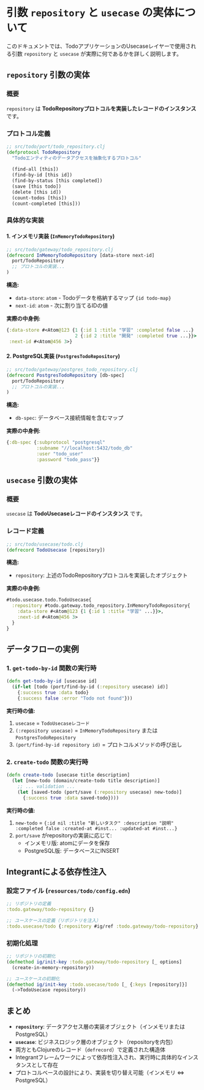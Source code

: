 # 引数 `repository` と `usecase` の実体について

このドキュメントでは、TodoアプリケーションのUsecaseレイヤーで使用される引数 `repository` と `usecase` が実際に何であるかを詳しく説明します。

## `repository` 引数の実体

### 概要
`repository` は **TodoRepositoryプロトコルを実装したレコードのインスタンス** です。

### プロトコル定義
```clojure
;; src/todo/port/todo_repository.clj
(defprotocol TodoRepository
  "Todoエンティティのデータアクセスを抽象化するプロトコル"
  
  (find-all [this])
  (find-by-id [this id])
  (find-by-status [this completed])
  (save [this todo])
  (delete [this id])
  (count-todos [this])
  (count-completed [this]))
```

### 具体的な実装

#### 1. インメモリ実装 (`InMemoryTodoRepository`)
```clojure
;; src/todo/gateway/todo_repository.clj
(defrecord InMemoryTodoRepository [data-store next-id]
  port/TodoRepository
  ;; プロトコルの実装...
)
```

**構造:**
- `data-store`: `atom` - Todoデータを格納するマップ `{id todo-map}`
- `next-id`: `atom` - 次に割り当てるIDの値

**実際の中身例:**
```clojure
{:data-store #<Atom@123 {1 {:id 1 :title "学習" :completed false ...}
                         2 {:id 2 :title "開発" :completed true ...}}>
 :next-id #<Atom@456 3>}
```

#### 2. PostgreSQL実装 (`PostgresTodoRepository`)
```clojure
;; src/todo/gateway/postgres_todo_repository.clj
(defrecord PostgresTodoRepository [db-spec]
  port/TodoRepository
  ;; プロトコルの実装...
)
```

**構造:**
- `db-spec`: データベース接続情報を含むマップ

**実際の中身例:**
```clojure
{:db-spec {:subprotocol "postgresql"
           :subname "//localhost:5432/todo_db"
           :user "todo_user"
           :password "todo_pass"}}
```

## `usecase` 引数の実体

### 概要
`usecase` は **TodoUsecaseレコードのインスタンス** です。

### レコード定義
```clojure
;; src/todo/usecase/todo.clj
(defrecord TodoUsecase [repository])
```

**構造:**
- `repository`: 上述のTodoRepositoryプロトコルを実装したオブジェクト

**実際の中身例:**
```clojure
#todo.usecase.todo.TodoUsecase{
  :repository #todo.gateway.todo_repository.InMemoryTodoRepository{
    :data-store #<Atom@123 {1 {:id 1 :title "学習" ...}}>,
    :next-id #<Atom@456 3>
  }
}
```

## データフローの実例

### 1. `get-todo-by-id` 関数の実行時

```clojure
(defn get-todo-by-id [usecase id]
  (if-let [todo (port/find-by-id (:repository usecase) id)]
    {:success true :data todo}
    {:success false :error "Todo not found"}))
```

**実行時の値:**
1. `usecase` = `TodoUsecaseレコード`
2. `(:repository usecase)` = `InMemoryTodoRepository` または `PostgresTodoRepository`
3. `(port/find-by-id repository id)` = プロトコルメソッドの呼び出し

### 2. `create-todo` 関数の実行時

```clojure
(defn create-todo [usecase title description]
  (let [new-todo (domain/create-todo title description)]
    ;; ... validation ...
    (let [saved-todo (port/save (:repository usecase) new-todo)]
      {:success true :data saved-todo})))
```

**実行時の値:**
1. `new-todo` = `{:id nil :title "新しいタスク" :description "説明" :completed false :created-at #inst... :updated-at #inst...}`
2. `port/save` がrepositoryの実装に応じて:
   - インメモリ版: atomにデータを保存
   - PostgreSQL版: データベースにINSERT

## Integrantによる依存性注入

### 設定ファイル (`resources/todo/config.edn`)
```clojure
;; リポジトリの定義
:todo.gateway/todo-repository {}

;; ユースケースの定義（リポジトリを注入）
:todo.usecase/todo {:repository #ig/ref :todo.gateway/todo-repository}
```

### 初期化処理
```clojure
;; リポジトリの初期化
(defmethod ig/init-key :todo.gateway/todo-repository [_ options]
  (create-in-memory-repository))

;; ユースケースの初期化
(defmethod ig/init-key :todo.usecase/todo [_ {:keys [repository]}]
  (->TodoUsecase repository))
```

## まとめ

- **`repository`**: データアクセス層の実装オブジェクト（インメモリまたはPostgreSQL）
- **`usecase`**: ビジネスロジック層のオブジェクト（repositoryを内包）
- 両方ともClojureのレコード（`defrecord`）で定義された構造体
- Integrantフレームワークによって依存性注入され、実行時に具体的なインスタンスとして存在
- プロトコルベースの設計により、実装を切り替え可能（インメモリ ⇔ PostgreSQL） 